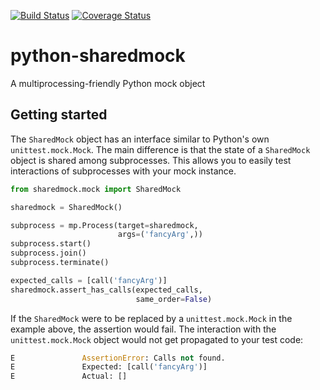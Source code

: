[![Build Status](https://travis-ci.org/elritsch/python-sharedmock.svg?branch=master)](https://travis-ci.org/elritsch/python-sharedmock)
[![Coverage Status](https://coveralls.io/repos/github/elritsch/python-sharedmock/badge.svg?branch=master)](https://coveralls.io/github/elritsch/python-sharedmock?branch=master)

# python-sharedmock
A multiprocessing-friendly Python mock object

## Getting started

The `SharedMock` object has an interface similar to Python's own `unittest.mock.Mock`. The main difference is that the state of a `SharedMock` object is shared among subprocesses. This allows you to easily test interactions of subprocesses with your mock instance.

```python
from sharedmock.mock import SharedMock

sharedmock = SharedMock()

subprocess = mp.Process(target=sharedmock,
                        args=('fancyArg',))
subprocess.start()
subprocess.join()
subprocess.terminate()

expected_calls = [call('fancyArg')]
sharedmock.assert_has_calls(expected_calls,
                            same_order=False)
```

If the `SharedMock` were to be replaced by a `unittest.mock.Mock` in the example above, the assertion would fail. The interaction with the `unittest.mock.Mock` object would not get propagated to your test code:
```python
E               AssertionError: Calls not found.
E               Expected: [call('fancyArg')]
E               Actual: []
```
